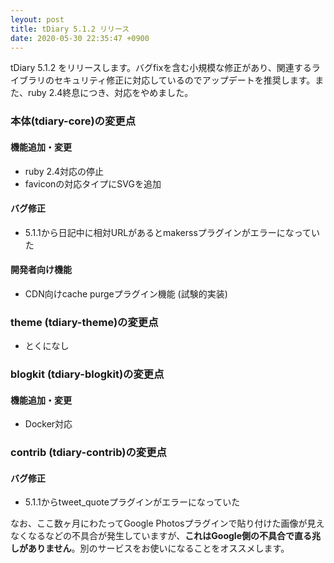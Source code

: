```yaml
---
leyout: post
title: tDiary 5.1.2 リリース
date: 2020-05-30 22:35:47 +0900
---
```

tDiary 5.1.2 をリリースします。バグfixを含む小規模な修正があり、関連するライブラリのセキュリティ修正に対応しているのでアップデートを推奨します。また、ruby 2.4終息につき、対応をやめました。

### 本体(tdiary-core)の変更点
#### 機能追加・変更
* ruby 2.4対応の停止
* faviconの対応タイプにSVGを追加

#### バグ修正
* 5.1.1から日記中に相対URLがあるとmakerssプラグインがエラーになっていた

#### 開発者向け機能
* CDN向けcache purgeプラグイン機能 (試験的実装)

### theme (tdiary-theme)の変更点
* とくになし

### blogkit (tdiary-blogkit)の変更点
#### 機能追加・変更
* Docker対応

### contrib (tdiary-contrib)の変更点
#### バグ修正
* 5.1.1からtweet_quoteプラグインがエラーになっていた

なお、ここ数ヶ月にわたってGoogle Photosプラグインで貼り付けた画像が見えなくなるなどの不具合が発生していますが、**これはGoogle側の不具合で直る兆しがありません**。別のサービスをお使いになることをオススメします。

